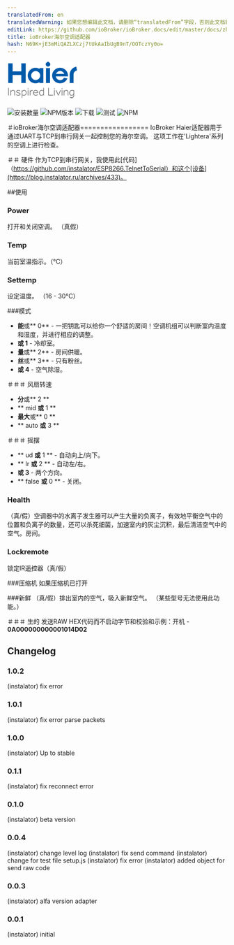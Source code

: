 ```yaml
---
translatedFrom: en
translatedWarning: 如果您想编辑此文档，请删除“translatedFrom”字段，否则此文档将再次自动翻译
editLink: https://github.com/ioBroker/ioBroker.docs/edit/master/docs/zh-cn/adapterref/iobroker.haier/README.md
title: ioBroker海尔空调适配器
hash: N69K+jE3mMiQAZLXCzj7tUkAaIbUgB9nT/OOTczYy0o=
---
```

![商标](../../../en/adapterref/iobroker.haier/admin/haier_admin.png)

![安装数量](http://iobroker.live/badges/haier-stable.svg)
![NPM版本](http://img.shields.io/npm/v/iobroker.haier.svg)
![下载](https://img.shields.io/npm/dm/iobroker.haier.svg)
![测试](http://img.shields.io/travis/instalator/ioBroker.haier/master.svg)
![NPM](https://nodei.co/npm/iobroker.haier.png?downloads=true)

＃ioBroker海尔空调适配器=================
IoBroker Haier适配器用于通过UART与TCP到串行网关一起控制您的海尔空调。
这项工作在'Lightera'系列的空调上进行检查。

＃＃ 硬件
作为TCP到串行网关，我使用此[代码]（https://github.com/instalator/ESP8266.TelnetToSerial）和这个[设备](https://blog.instalator.ru/archives/433)。

##使用
### Power
打开和关闭空调。 （真假）

### Temp
当前室温指示。（°C）

### Settemp
设定温度。 （16  -  30°C）

###模式
* **能**或** 0** - 一把钥匙可以给你一个舒适的房间！空调机组可以判断室内温度和湿度，并进行相应的调整。
* ****或** 1** - 冷却室。
* **量**或** 2** - 房间供暖。
* **丝**或** 3** - 只有粉丝。
* ****或** 4** - 空气除湿。

＃＃＃ 风扇转速
* **分**或** 2 **
* ** mid **或** 1 **
* **最大**或** 0 **
* ** auto **或** 3 **

＃＃＃ 摇摆
* ** ud **或** 1 ** - 自动向上/向下。
* ** lr **或** 2 ** - 自动左/右。
* ****或** 3** - 两个方向。
* ** false **或** 0 ** - 关闭。

### Health
（真/假）空调器中的水离子发生器可以产生大量的负离子，有效地平衡空气中的位置和负离子的数量，还可以杀死细菌，加速室内的灰尘沉积，最后清洁空气中的空气。房间。

### Lockremote
锁定IR遥控器（真/假）

###压缩机
如果压缩机已打开

###新鲜
（真/假）排出室内的空气，吸入新鲜空气。
（某些型号无法使用此功能。）

＃＃＃ 生的
发送RAW HEX代码而不启动字节和校验和示例：开机 - **0A000000000001014D02**

## Changelog

### 1.0.2
   (instalator) fix error

### 1.0.1
   (instalator) fix error parse packets

### 1.0.0
   (instalator) Up to stable

### 0.1.1
   (instalator) fix reconnect error

### 0.1.0
   (instalator) beta version

### 0.0.4
  (instalator) change level log
  (instalator) fix send command
  (instalator) change for test file setup.js
  (instalator) fix error
  (instalator) added object for send raw code
  
### 0.0.3
  (instalator) alfa version adapter

### 0.0.1
  (instalator) initial